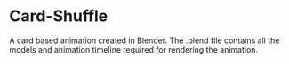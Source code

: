 # Card-Shuffle
A card based animation created in Blender.
The .blend file contains all the models and animation timeline required for rendering the animation.
